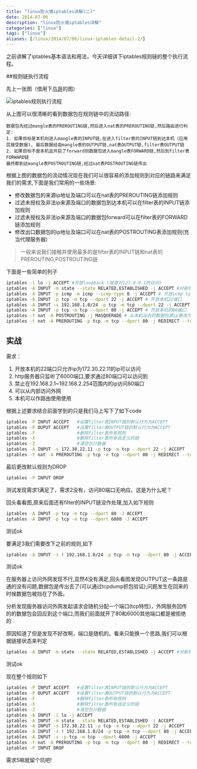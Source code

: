 ```yaml
---
title: "linux防火墙iptables详解(二)"
date: 2014-07-06
description: "linux防火墙iptables详解"
categories: ["linux"]
tags: ["linux"]
aliases: [/linux/2014/07/06/linux-iptables-detail-2/]
---
```


之前讲解了iptables基本语法和用法，今天详细讲下iptables规则链的整个执行流程。

##规则链执行流程

先上一张图（借用下[鸟哥](http://linux.vbird.org/)的图）

![iptables规则执行流程](/assets/img/iptables.gif)

从上图可以很清晰的看到数据包在规则链中的流动路径:

    数据包先经过mangle表的PREROUTING链,然后进入nat表的PREROUTING链,然后路由进行判定:
    1. 如果目标是本机则进入mangle表的INPUT链,在进入filter表的INPUT链到达本机（应用层接受数据), 最后数据经由mangle表的OUTPUT链,nat表OUTPUT链,filter表OUTPUT链
    2. 如果目标不是本机且开启了forward则数据包进入mangle表FORWARD链,然后到filter表FORWARD链
    最终都到达mangle表POSTROUTING链,经过nat表POSTROUTING链传出

根据上图的数据包的流动情况现在我们可以很容易的添加规则到对应的链路来满足我们的需求,下面是我们常用的一些场景:

* 修改数据包的来源ip地址及端口可以在nat表的PREROUTING链添加规则
* 过滤未授权及非法ip来源及端口的数据包到达本机可以在filter表的INPUT链添加规则
* 过滤未授权及非法ip来源及端口的数据包forward可以在filter表的FORWARD链添加规则
* 修改出口数据包的ip地址及端口可以在nat表的POSTROUTING表添加规则(充当代理服务器)

> 一般来说我们接触并使用最多的是filter表的INPUT链和nat表的PREROUTING,POSTROUTING链

下面是一些简单的列子

```bash
iptables -i lo -j ACCEPT #开放loopback (就是对127.0.0.1的访问)
iptables -A INPUT -m state --state RELATED,ESTABLISHED -j ACCEPT #对新的链接或与现有链接有关联，已经建立的链接的数据包开放
iptables -A INPUT -p icmp -m icmp --icmp-type 8 -j ACCEPT # 开放icmp type 为8的数据包可以到达本机
iptables -A INPUT -p tcp -m tcp --dport 22 -j ACCEPT # 开放本机22端口
iptables -A INPUT -s 192.168.1.0/24 -p tcp -m tcp --dport 22 -j ACCEPT #对来源ip在192.168.1.1~254范围开放22端口
iptables -A INPUT -p tcp -m tcp --dport 80 -j ACCEPT # 开放本机的80端口
iptables -t nat -A POSTROUTING -j MASQUERADE # 从本机出去的数据包源ip更改为本机（一般是作为路由）
iptables -t nat -A PREROUTING -p tcp -m tcp --dport 80 -j REDIRECT --to-ports 6000 # 把访问本机80端口数据包重定向到6000端口
```

## 实战
需求：

1. 开放本机的22端口只允许ip为172.30.22.11的ip可以访问
2. http服务器只监听了6000端口,要求通过80端口可以访问到
3. 禁止在192.168.2.1~192.168.2.254范围内的ip访问80端口
4. 可以从内部访问外网
5. 本机可以作路由使用使用

根据上述要求结合前面学到的只是我们马上写下了如下code

```bash
iptables -P INPUT ACCEPT   #设置filter表INPUT链的默认行为为ACCEPT
iptables -P OUPUT ACCEPT   #设置filter表OUTPUT链的默认行为为ACCEPT
iptables -F                #删除filter表所有规则
iptables -X                #删除filter表所有自定义的链
iptables -Z                #清空包计数器
iptables -A INPUT -s 172.30.22.11 -p tcp -m tcp --dport 22 -j ACCEPT
iptables -t nat -A PREROUTING -p tcp -m tcp --dport 80 -j REDIRECT --to-ports 6000 # 把访问本机80端口数据包重定向到6000端口
```

最后更改默认规则为DROP

```bash
iptables -P INPUT DROP
```

测试发现需求1满足了，需求2没有，访问80端口无响应。这是为什么呢？

回头看看图,原来后面还有filter的INPUT链没作处理,加入如下规则

```bash
iptables -A INPUT -p tcp -m tcp --dport 80 -J ACCEPT
iptables -A INPUT -p tcp -m tcp --dport 6000 -J ACCEPT
```

测试ok

要满足3我们需要改下之前的规则,如下

```bash
iptables -A INPUT -s ! 192.168.1.0/24 -p tcp -m tcp --dport 80 -j ACCEPT
```

测试ok

在服务器上访问外网发现不行,显然4没有满足,回头看图发现OUTPUT这一条路是通的没有问题,数据包是传出去了(可以通过tcpdump抓包验证),问题发生在回来的时候数据包被挡在了外面。

分析发现服务器访问外网发起请求会随机分配一个端口(tcp特性)，外网服务回传的的数据包会回应到这个端口,而我们前面就开了80和6000其他端口都是被拒绝的

原因知道了但是发现不好改啊，端口是随机的。看来只能换一个思路,我们可以根据链接状态来判定

```bash
iptables -A INPUT -m state --state RELATED,ESTABLISHED -j ACCEPT #对新的链接或与现有链接有关联，已经建立的链接的数据包开放
```

测试ok

现在整个规则如下

```bash
iptables -P INPUT ACCEPT   #设置filter表INPUT链的默认行为为ACCEPT
iptables -P OUPUT ACCEPT   #设置filter表OUTPUT链的默认行为为ACCEPT
iptables -F                #删除filter表所有规则
iptables -X                #删除filter表所有自定义的链
iptables -Z                #清空包计数器
iptables -A INPUT -i lo -j ACCEPT
iptables -A INPUT -m state --state RELATED,ESTABLISHED -j ACCEPT
iptables -A INPUT -s 172.30.22.11 -p tcp -m tcp --dport 22 -j ACCEPT
iptables -A INPUT -s ! 192.168.1.0/24 -p tcp -m tcp --dport 80 -j ACCEPT
iptables -A INPUT -s -p tcp -m tcp --dport 6000 -j ACCEPT
iptables -t nat -A PREROUTING -p tcp -m tcp --dport 80 -j REDIRECT --to-ports 6000 # 把访问本机80端口数据包重定向到6000端口
iptables -P INPUT DROP
```

需求5嘛就留个坑吧!
